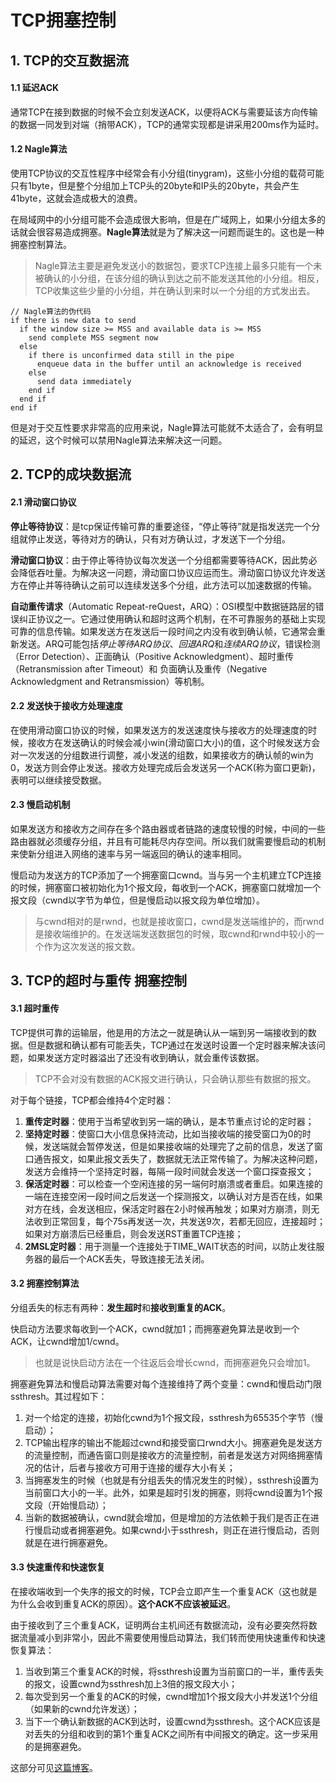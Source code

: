 # TCP拥塞控制

## 1. TCP的交互数据流

#### 1.1 延迟ACK

通常TCP在接到数据的时候不会立刻发送ACK，以便将ACK与需要延该方向传输的数据一同发到对端（捎带ACK），TCP的通常实现都是讲采用200ms作为延时。

#### 1.2 Nagle算法

使用TCP协议的交互性程序中经常会有小分组(tinygram)，这些小分组的载荷可能只有1byte，但是整个分组加上TCP头的20byte和IP头的20byte，共会产生41byte，这就会造成极大的浪费。

在局域网中的小分组可能不会造成很大影响，但是在广域网上，如果小分组太多的话就会很容易造成拥塞。**Nagle算法**就是为了解决这一问题而诞生的。这也是一种拥塞控制算法。

> Nagle算法主要是避免发送小的数据包，要求TCP连接上最多只能有一个未被确认的小分组，在该分组的确认到达之前不能发送其他的小分组。相反，TCP收集这些少量的小分组，并在确认到来时以一个分组的方式发出去。

```
// Nagle算法的伪代码
if there is new data to send  
  if the window size >= MSS and available data is >= MSS  
    send complete MSS segment now  
  else  
    if there is unconfirmed data still in the pipe  
      enqueue data in the buffer until an acknowledge is received  
    else  
      send data immediately  
    end if  
  end if  
end if 
```

但是对于交互性要求非常高的应用来说，Nagle算法可能就不太适合了，会有明显的延迟，这个时候可以禁用Nagle算法来解决这一问题。

## 2. TCP的成块数据流

#### 2.1 滑动窗口协议

**停止等待协议**：是tcp保证传输可靠的重要途径，“停止等待”就是指发送完一个分组就停止发送，等待对方的确认，只有对方确认过，才发送下一个分组。

**滑动窗口协议**：由于停止等待协议每次发送一个分组都需要等待ACK，因此势必会降低吞吐量。为解决这一问题，滑动窗口协议应运而生。滑动窗口协议允许发送方在停止并等待确认之前可以连续发送多个分组，此方法可以加速数据的传输。

**自动重传请求**（Automatic Repeat-reQuest，ARQ）：OSI模型中数据链路层的错误纠正协议之一。它通过使用确认和超时这两个机制，在不可靠服务的基础上实现可靠的信息传输。如果发送方在发送后一段时间之内没有收到确认帧，它通常会重新发送。ARQ可能包括*停止等待ARQ协议*、*回退ARQ*和*连续ARQ协议*，错误检测（Error Detection）、正面确认（Positive Acknowledgment）、超时重传（Retransmission after Timeout）和 负面确认及重传（Negative Acknowledgment and Retransmission）等机制。

#### 2.2 发送快于接收方处理速度

在使用滑动窗口协议的时候，如果发送方的发送速度快与接收方的处理速度的时候，接收方在发送确认的时候会减小win(滑动窗口大小)的值，这个时候发送方会对一次发送的分组数进行调整，减小发送的组数，如果接收方的确认帧的win为0，发送方则会停止发送。接收方处理完成后会发送另一个ACK(称为窗口更新)，表明可以继续接受数据。

#### 2.3 慢启动机制

如果发送方和接收方之间存在多个路由器或者链路的速度较慢的时候，中间的一些路由器就必须缓存分组，并且有可能耗尽内存空间。所以我们就需要慢启动的机制来使新分组进入网络的速率与另一端返回的确认的速率相同。

慢启动为发送方的TCP添加了一个拥塞窗口cwnd。当与另一个主机建立TCP连接的时候，拥塞窗口被初始化为1个报文段，每收到一个ACK，拥塞窗口就增加一个报文段（cwnd以字节为单位，但是慢启动以报文段为单位增加）。

> 与cwnd相对的是rwnd，也就是接收窗口，cwnd是发送端维护的，而rwnd是接收端维护的。在发送端发送数据包的时候，取cwnd和rwnd中较小的一个作为这次发送的报文数。

## 3. TCP的超时与重传 拥塞控制

#### 3.1 超时重传

TCP提供可靠的运输层，他是用的方法之一就是确认从一端到另一端接收到的数据。但是数据和确认都有可能丢失，TCP通过在发送时设置一个定时器来解决该问题，如果发送方定时器溢出了还没有收到确认，就会重传该数据。

> TCP不会对没有数据的ACK报文进行确认，只会确认那些有数据的报文。

对于每个链接，TCP都会维持4个定时器：
1. **重传定时器**：使用于当希望收到另一端的确认，是本节重点讨论的定时器；
2. **坚持定时器**：使窗口大小信息保持流动，比如当接收端的接受窗口为0的时候，发送端就会暂停发送，但是如果接收端的处理完了之前的信息，发送了窗口通告报文，如果此报文丢失了，数据就无法正常传输了。为解决这种问题，发送方会维持一个坚持定时器，每隔一段时间就会发送一个窗口探查报文；
3. **保活定时器**：可以检查一个空闲连接的另一端何时崩溃或者重启。如果连接的一端在连接空闲一段时间之后发送一个探测报文，以确认对方是否在线，如果对方在线，会发送相应，保活定时器在2小时候再触发；如果对方崩溃，则无法收到正常回复，每个75s再发送一次，共发送9次，若都无回应，连接超时；如果对方崩溃后已经重启，则会发送RST重置TCP连接；
4. **2MSL定时器**：用于测量一个连接处于TIME_WAIT状态的时间，以防止发往服务器的最后一个ACK丢失，导致连接无法关闭。

#### 3.2 拥塞控制算法

分组丢失的标志有两种：**发生超时**和**接收到重复的ACK**。

快启动方法要求每收到一个ACK，cwnd就加1；而拥塞避免算法是收到一个ACK，让cwnd增加1/cwnd。
> 也就是说快启动方法在一个往返后会增长cwnd，而拥塞避免只会增加1。

拥塞避免算法和慢启动算法需要对每个连接维持了两个变量：cwnd和慢启动门限ssthresh。其过程如下：
1. 对一个给定的连接，初始化cwnd为1个报文段，ssthresh为65535个字节（慢启动）；
2. TCP输出程序的输出不能超过cwnd和接受窗口rwnd大小。拥塞避免是发送方的流量控制，而通告窗口则是接收方的流量控制，前者是发送方对网络拥塞情况的估计，后者与接收方可用于连接的缓存大小有关；
3. 当拥塞发生的时候（也就是有分组丢失的情况发生的时候），ssthresh设置为当前窗口大小的一半。此外，如果是超时引发的拥塞，则将cwnd设置为1个报文段（开始慢启动）；
4. 当新的数据被确认，cwnd就会增加，但是增加的方法依赖于我们是否正在进行慢启动或者拥塞避免。如果cwnd小于ssthresh，则正在进行慢启动，否则就是在进行拥塞避免。

#### 3.3 快速重传和快速恢复

在接收端收到一个失序的报文的时候，TCP会立即产生一个重复ACK（这也就是为什么会收到重复ACK的原因）。**这个ACK不应该被延迟**。

由于接收到了三个重复ACK，证明两台主机间还有数据流动，没有必要突然将数据流量减小到非常小，因此不需要使用慢启动算法，我们转而使用快速重传和快速恢复算法：

1. 当收到第三个重复ACK的时候，将ssthresh设置为当前窗口的一半，重传丢失的报文，设置cwnd为ssthresh加上3倍的报文段大小；
2. 每次受到另一个重复的ACK的时候，cwnd增加1个报文段大小并发送1个分组（如果新的cwnd允许发送）；
3. 当下一个确认新数据的ACK到达时，设置cwnd为ssthresh。这个ACK应该是对丢失的分组和收到的第1个重复ACK之间所有中间报文的确定。这一步采用的是拥塞避免。

这部分可见[这篇博客](https://coolshell.cn/articles/11609.html)。